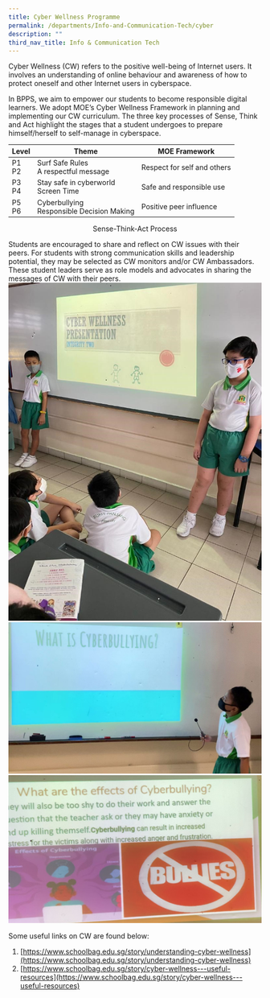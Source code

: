 ```yaml
---
title: Cyber Wellness Programme
permalink: /departments/Info-and-Communication-Tech/cyber
description: ""
third_nav_title: Info & Communication Tech
---
```

Cyber Wellness (CW) refers to the positive well-being of Internet users. It involves an understanding of online behaviour and awareness of how to protect oneself and other Internet users in cyberspace.
 

In BPPS, we aim to empower our students to become responsible digital learners. We adopt MOE’s Cyber Wellness Framework in planning and implementing our CW curriculum. The three key processes of Sense, Think and Act highlight the stages that a student undergoes to prepare himself/herself to self-manage in cyberspace.

|Level | Theme | MOE Framework |
| -------- | -------- | -------- |
| P1   <br> P2  | Surf Safe Rules <br>A respectful message | Respect for self and others   |
|P3 <br> P4 | Stay safe in cyberworld <br> Screen Time| Safe and responsible use|
|P5<br>P6| Cyberbullying <br> Responsible Decision Making| Positive peer influence|
<center>Sense-Think-Act Process</center>

Students are encouraged to share and reflect on CW issues with their peers. For students with strong communication skills and leadership potential, they may be selected as CW monitors and/or CW Ambassadors. These student leaders serve as role models and advocates in sharing the messages of CW with their peers.
![](/images/bpps1.jpg)
![](/images/bpps2.jpg)
![](/images/bpps3.png)

Some useful links on CW are found below:
1. [https://www.schoolbag.edu.sg/story/understanding-cyber-wellness](https://www.schoolbag.edu.sg/story/understanding-cyber-wellness)
2. [https://www.schoolbag.edu.sg/story/cyber-wellness---useful-resources](https://www.schoolbag.edu.sg/story/cyber-wellness---useful-resources)